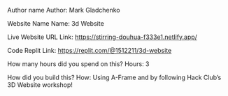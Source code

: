Author name
Author: Mark Gladchenko

Website Name
Name: 3d Website

Live Website URL
Link: https://stirring-douhua-f333e1.netlify.app/

Code
Replit Link: https://replit.com/@1512211/3d-website

How many hours did you spend on this?
Hours: 3

How did you build this?
How: Using A-Frame and by following Hack Club’s 3D Website workshop!
